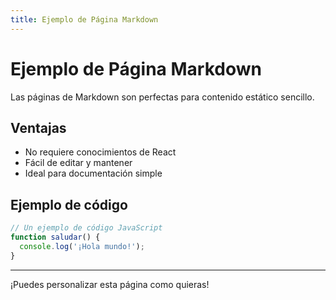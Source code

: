 ```yaml
---
title: Ejemplo de Página Markdown
---
```


# Ejemplo de Página Markdown

Las páginas de Markdown son perfectas para contenido estático sencillo.

## Ventajas

- No requiere conocimientos de React
- Fácil de editar y mantener
- Ideal para documentación simple

## Ejemplo de código

```javascript
// Un ejemplo de código JavaScript
function saludar() {
  console.log('¡Hola mundo!');
}
```

---

¡Puedes personalizar esta página como quieras!
